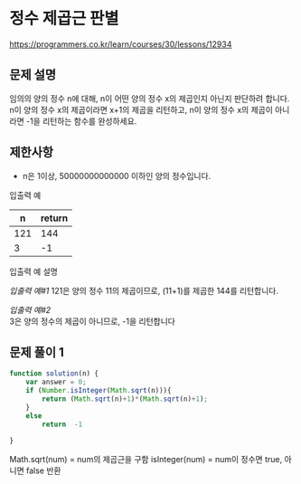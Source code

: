 
#    정수 제곱근 판별



https://programmers.co.kr/learn/courses/30/lessons/12934

  

## 문제 설명 

 
임의의 양의 정수 n에 대해, n이 어떤 양의 정수 x의 제곱인지 아닌지 판단하려 합니다.  
n이 양의 정수 x의 제곱이라면 x+1의 제곱을 리턴하고, n이 양의 정수 x의 제곱이 아니라면 -1을 리턴하는 함수를 완성하세요.

  

## 제한사항

-   n은 1이상, 50000000000000 이하인 양의 정수입니다.



  

입출력 예



|n|return|
|---|---|
|121|144|
|3|-1|



입출력 예 설명

*입출력 예#1*
121은 양의 정수 11의 제곱이므로, (11+1)를 제곱한 144를 리턴합니다.

*입출력 예#2*  
3은 양의 정수의 제곱이 아니므로, -1을 리턴합니다
  


  

## 문제 풀이 1

```javascript
function solution(n) {
    var answer = 0;
    if (Number.isInteger(Math.sqrt(n))){
        return (Math.sqrt(n)+1)*(Math.sqrt(n)+1);
    }
    else
        return  -1
    
}

```
Math.sqrt(num) = num의 제곱근을 구함
isInteger(num) = num이 정수면 true, 아니면 false 반환
